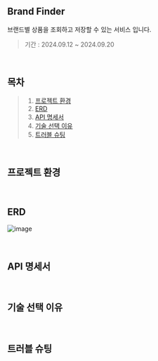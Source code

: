 ## Brand Finder

브랜드별 상품을 조회하고 저장할 수 있는 서비스 입니다.

>기간 : 2024.09.12 ~ 2024.09.20

</br>

## 목차
> 1. [프로젝트 환경](#프로젝트-환경)
> 2. [ERD](#ERD)
> 3. [API 명세서](#API-명세서)
> 4. [기술 선택 이유](#기술-선택-이유)
> 5. [트러블 슈팅](#트러블-슈팅)

</br>

## 프로젝트 환경

</br>

## ERD
![image](https://github.com/user-attachments/assets/0c82dde8-8bad-4508-a1ab-7dc5b6cb3f72)

</br>

## API 명세서

</br>

## 기술 선택 이유

</br>

## 트러블 슈팅
